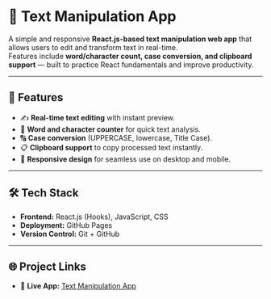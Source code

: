 # 📝 Text Manipulation App

A simple and responsive **React.js-based text manipulation web app** that allows users to edit and transform text in real-time.  
Features include **word/character count, case conversion, and clipboard support** — built to practice React fundamentals and improve productivity.

---

## 🚀 Features
- ✍️ **Real-time text editing** with instant preview.  
- 🔢 **Word and character counter** for quick text analysis.  
- 🔠 **Case conversion** (UPPERCASE, lowercase, Title Case).  
- 📋 **Clipboard support** to copy processed text instantly.  
- 📱 **Responsive design** for seamless use on desktop and mobile.  

---

## 🛠️ Tech Stack
- **Frontend:** React.js (Hooks), JavaScript, CSS  
- **Deployment:** GitHub Pages  
- **Version Control:** Git + GitHub  

---

## 🌐 Project Links
- 🔗 **Live App:** [Text Manipulation App](https://harshkr212.github.io/TextUtils/) 

